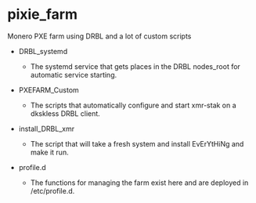 # pixie_farm
Monero PXE farm using DRBL and a lot of custom scripts

* DRBL_systemd
  * The systemd service that gets places in the DRBL nodes_root for automatic service starting.

* PXEFARM_Custom
  * The scripts that automatically configure and start xmr-stak on a dkskless DRBL client.

* install_DRBL_xmr
  * The script that will take a fresh system and install EvErYtHiNg and make it run.

* profile.d
  * The functions for managing the farm exist here and are deployed in /etc/profile.d.
